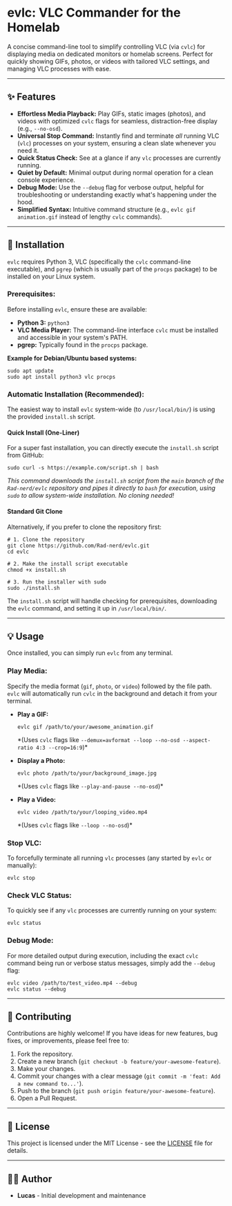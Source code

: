 evlc: VLC Commander for the Homelab
===================================

A concise command-line tool to simplify controlling VLC (via `cvlc`) for displaying media on dedicated monitors or homelab screens. Perfect for quickly showing GIFs, photos, or videos with tailored VLC settings, and managing VLC processes with ease.

* * *

✨ Features
----------

*   **Effortless Media Playback:** Play GIFs, static images (photos), and videos with optimized `cvlc` flags for seamless, distraction-free display (e.g., `--no-osd`).
*   **Universal Stop Command:** Instantly find and terminate _all_ running VLC (`vlc`) processes on your system, ensuring a clean slate whenever you need it.
*   **Quick Status Check:** See at a glance if any `vlc` processes are currently running.
*   **Quiet by Default:** Minimal output during normal operation for a clean console experience.
*   **Debug Mode:** Use the `--debug` flag for verbose output, helpful for troubleshooting or understanding exactly what's happening under the hood.
*   **Simplified Syntax:** Intuitive command structure (e.g., `evlc gif animation.gif` instead of lengthy `cvlc` commands).

* * *

🚀 Installation
---------------

`evlc` requires Python 3, VLC (specifically the `cvlc` command-line executable), and `pgrep` (which is usually part of the `procps` package) to be installed on your Linux system.

### Prerequisites:

Before installing `evlc`, ensure these are available:

*   **Python 3:** `python3`
*   **VLC Media Player:** The command-line interface `cvlc` must be installed and accessible in your system's PATH.
*   **pgrep:** Typically found in the `procps` package.

**Example for Debian/Ubuntu based systems:**

    sudo apt update
    sudo apt install python3 vlc procps
    

### Automatic Installation (Recommended):

The easiest way to install `evlc` system-wide (to `/usr/local/bin/`) is using the provided `install.sh` script.

#### Quick Install (One-Liner)

For a super fast installation, you can directly execute the `install.sh` script from GitHub:

    sudo curl -s https://example.com/script.sh | bash
    

_This command downloads the `install.sh` script from the `main` branch of the `Rad-nerd/evlc` repository and pipes it directly to `bash` for execution, using `sudo` to allow system-wide installation. No cloning needed!_

#### Standard Git Clone

Alternatively, if you prefer to clone the repository first:

    # 1. Clone the repository
    git clone https://github.com/Rad-nerd/evlc.git
    cd evlc
    
    # 2. Make the install script executable
    chmod +x install.sh
    
    # 3. Run the installer with sudo
    sudo ./install.sh
    

The `install.sh` script will handle checking for prerequisites, downloading the `evlc` command, and setting it up in `/usr/local/bin/`.

* * *

💡 Usage
--------

Once installed, you can simply run `evlc` from any terminal.

### Play Media:

Specify the media format (`gif`, `photo`, or `video`) followed by the file path. `evlc` will automatically run `cvlc` in the background and detach it from your terminal.

*   **Play a GIF:**
    
        evlc gif /path/to/your/awesome_animation.gif
        
    
    \*(Uses `cvlc` flags like `--demux=avformat --loop --no-osd --aspect-ratio 4:3 --crop=16:9`)\*
    
*   **Display a Photo:**
    
        evlc photo /path/to/your/background_image.jpg
        
    
    \*(Uses `cvlc` flags like `--play-and-pause --no-osd`)\*
    
*   **Play a Video:**
    
        evlc video /path/to/your/looping_video.mp4
        
    
    \*(Uses `cvlc` flags like `--loop --no-osd`)\*
    

### Stop VLC:

To forcefully terminate all running `vlc` processes (any started by `evlc` or manually):

    evlc stop
    

### Check VLC Status:

To quickly see if any `vlc` processes are currently running on your system:

    evlc status
    

### Debug Mode:

For more detailed output during execution, including the exact `cvlc` command being run or verbose status messages, simply add the `--debug` flag:

    evlc video /path/to/test_video.mp4 --debug
    evlc status --debug
    

* * *

🤝 Contributing
---------------

Contributions are highly welcome! If you have ideas for new features, bug fixes, or improvements, please feel free to:

1.  Fork the repository.
2.  Create a new branch (`git checkout -b feature/your-awesome-feature`).
3.  Make your changes.
4.  Commit your changes with a clear message (`git commit -m 'feat: Add a new command to...'`).
5.  Push to the branch (`git push origin feature/your-awesome-feature`).
6.  Open a Pull Request.

* * *

📄 License
----------

This project is licensed under the MIT License - see the [LICENSE](LICENSE) file for details.

* * *

👨‍💻 Author
------------

*   **Lucas** - Initial development and maintenance
